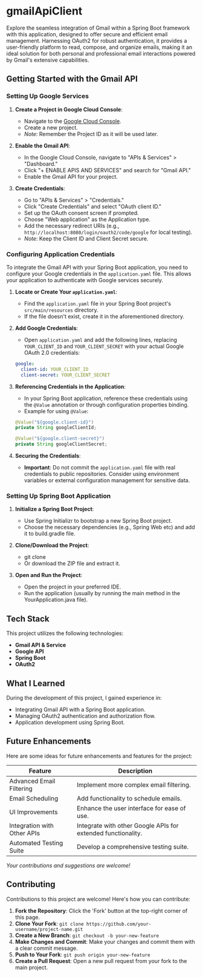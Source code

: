 # gmailApiClient

Explore the seamless integration of Gmail within a Spring Boot framework with this application, designed to offer secure and efficient email management. Harnessing OAuth2 for robust authentication, it provides a user-friendly platform to read, compose, and organize emails, making it an ideal solution for both personal and professional email interactions powered by Gmail's extensive capabilities.

## Getting Started with the Gmail API

### Setting Up Google Services

1. **Create a Project in Google Cloud Console**:
   - Navigate to the [Google Cloud Console](https://console.cloud.google.com/).
   - Create a new project.
   - *Note*: Remember the Project ID as it will be used later.

2. **Enable the Gmail API**:
   - In the Google Cloud Console, navigate to "APIs & Services" > "Dashboard."
   - Click "+ ENABLE APIS AND SERVICES" and search for "Gmail API."
   - Enable the Gmail API for your project.

3. **Create Credentials**:
   - Go to "APIs & Services" > "Credentials."
   - Click "Create Credentials" and select "OAuth client ID."
   - Set up the OAuth consent screen if prompted.
   - Choose "Web application" as the Application type.
   - Add the necessary redirect URIs (e.g., `http://localhost:8080/login/oauth2/code/google` for local testing).
   - *Note*: Keep the Client ID and Client Secret secure.

### Configuring Application Credentials

To integrate the Gmail API with your Spring Boot application, you need to configure your Google credentials in the `application.yaml` file. This allows your application to authenticate with Google services securely.

1. **Locate or Create Your `application.yaml`**:
   - Find the `application.yaml` file in your Spring Boot project's `src/main/resources` directory.
   - If the file doesn't exist, create it in the aforementioned directory.

2. **Add Google Credentials**:
   - Open `application.yaml` and add the following lines, replacing `YOUR_CLIENT_ID` and `YOUR_CLIENT_SECRET` with your actual Google OAuth 2.0 credentials:

    ```yaml
    google:
      client-id: YOUR_CLIENT_ID
      client-secret: YOUR_CLIENT_SECRET
    ```

3. **Referencing Credentials in the Application**:
   - In your Spring Boot application, reference these credentials using the `@Value` annotation or through configuration properties binding.
   - Example for using `@Value`:

    ```java
    @Value("${google.client-id}")
    private String googleClientId;

    @Value("${google.client-secret}")
    private String googleClientSecret;
    ```

4. **Securing the Credentials**:
   - **Important**: Do not commit the `application.yaml` file with real credentials to public repositories. Consider using environment variables or external configuration management for sensitive data.

### Setting Up Spring Boot Application

1.    **Initialize a Spring Boot Project**:
        - Use Spring Initializr to bootstrap a new Spring Boot project.
        - Choose the necessary dependencies (e.g., Spring Web etc) and add it to build.gradle file.

2.    **Clone/Download the Project**:
        - git clone <your-repository-url>
        - Or download the ZIP file and extract it.

3.    **Open and Run the Project**:
        - Open the project in your preferred IDE.
        - Run the application (usually by running the main method in the YourApplication.java file).

## Tech Stack

This project utilizes the following technologies:

- **Gmail API & Service**
- **Google API**
- **Spring Boot**
- **OAuth2**

## What I Learned

During the development of this project, I gained experience in:

- Integrating Gmail API with a Spring Boot application.
- Managing OAuth2 authentication and authorization flow.
- Application development using Spring Boot.

## Future Enhancements

Here are some ideas for future enhancements and features for the project:

| Feature                        | Description                               | 
| ------------------------------ | ----------------------------------------- | 
| Advanced Email Filtering       | Implement more complex email filtering.   | 
| Email Scheduling               | Add functionality to schedule emails.     | 
| UI Improvements                | Enhance the user interface for ease of use. |
| Integration with Other APIs    | Integrate with other Google APIs for extended functionality. | 
| Automated Testing Suite        | Develop a comprehensive testing suite.    |

*Your contributions and suggestions are welcome!*

## Contributing

Contributions to this project are welcome! Here's how you can contribute:

1. **Fork the Repository**: Click the 'Fork' button at the top-right corner of this page.
2. **Clone Your Fork**: `git clone https://github.com/your-username/project-name.git`
3. **Create a New Branch**: `git checkout -b your-new-feature`
4. **Make Changes and Commit**: Make your changes and commit them with a clear commit message.
5. **Push to Your Fork**: `git push origin your-new-feature`
6. **Create a Pull Request**: Open a new pull request from your fork to the main project.
